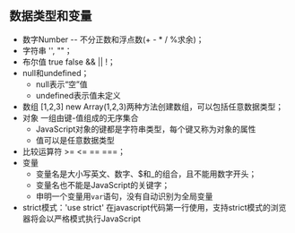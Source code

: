 ## 数据类型和变量
- 数字Number -- 不分正数和浮点数(+ - * / %求余)；
- 字符串 '', ""；
- 布尔值 true false && || !；
- null和undefined；
    - null表示“空”值
    - undefined表示值未定义
- 数组 [1,2,3] new Array(1,2,3)两种方法创建数组，可以包括任意数据类型；
- 对象 一组由键-值组成的无序集合
    - JavaScript对象的键都是字符串类型，每个键又称为对象的属性
    - 值可以是任意数据类型
- 比较运算符 >= <= == ===；
- 变量 
    - 变量名是大小写英文、数字、$和_的组合，且不能用数字开头；
    - 变量名也不能是JavaScript的关键字；
    - 申明一个变量用`var`语句，没有自动识别为全局变量
- strict模式：'use strict' 在javascript代码第一行使用，支持strict模式的浏览器将会以严格模式执行JavaScript